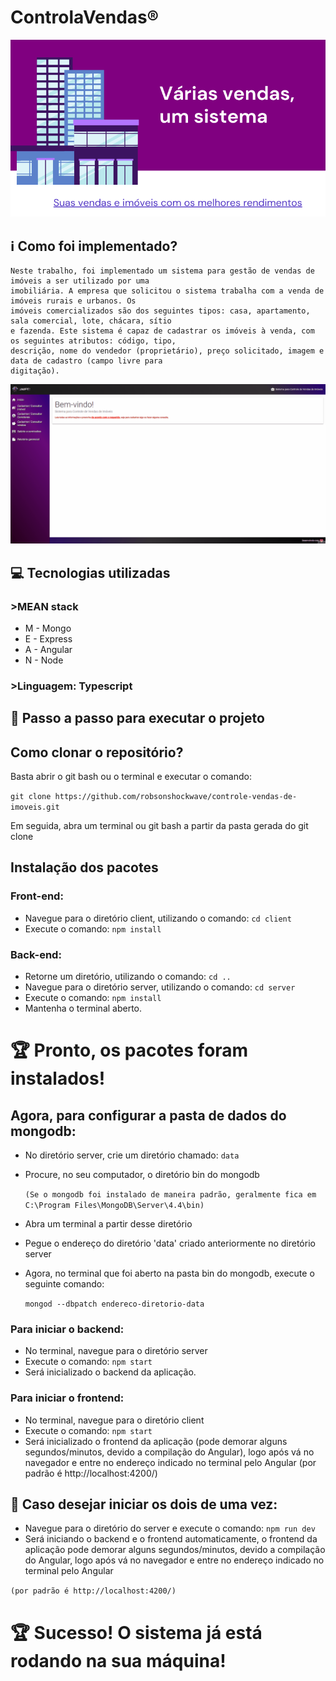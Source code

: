 # ControlaVendas®

![Transferidor UDP](images/banner.png)
 
## :information_source: Como foi implementado?

    Neste trabalho, foi implementado um sistema para gestão de vendas de imóveis a ser utilizado por uma
    imobiliária. A empresa que solicitou o sistema trabalha com a venda de imóveis rurais e urbanos. Os
    imóveis comercializados são dos seguintes tipos: casa, apartamento, sala comercial, lote, chácara, sítio
    e fazenda. Este sistema é capaz de cadastrar os imóveis à venda, com os seguintes atributos: código, tipo,
    descrição, nome do vendedor (proprietário), preço solicitado, imagem e data de cadastro (campo livre para
    digitação).

<div align="center">
  <img src="./images/Animation.gif"> 
</div>

## :computer: Tecnologias utilizadas

### >MEAN stack

- M - Mongo
- E - Express
- A - Angular
- N - Node

### >Linguagem: Typescript

## :dart: Passo a passo para executar o projeto

## Como clonar o repositório?

Basta abrir o git bash ou o terminal e executar o comando:

`git clone https://github.com/robsonshockwave/controle-vendas-de-imoveis.git`

Em seguida, abra um terminal ou git bash a partir da pasta gerada do git clone

## Instalação dos pacotes

### Front-end:

- Navegue para o diretório client, utilizando o comando: `cd client`
- Execute o comando: `npm install`

### Back-end:

- Retorne um diretório, utilizando o comando: `cd ..`
- Navegue para o diretório server, utilizando o comando: `cd server`
- Execute o comando: `npm install`
- Mantenha o terminal aberto.

# :trophy: Pronto, os pacotes foram instalados!

## Agora, para configurar a pasta de dados do mongodb:

- No diretório server, crie um diretório chamado: `data`

- Procure, no seu computador, o diretório bin do mongodb

  `(Se o mongodb foi instalado de maneira padrão, geralmente fica em C:\Program Files\MongoDB\Server\4.4\bin)`

- Abra um terminal a partir desse diretório

- Pegue o endereço do diretório 'data' criado anteriormente no diretório server

- Agora, no terminal que foi aberto na pasta bin do mongodb, execute o seguinte comando:

  `mongod --dbpatch endereco-diretorio-data`

### Para iniciar o backend:

- No terminal, navegue para o diretório server
- Execute o comando: `npm start`
- Será inicializado o backend da aplicação.

### Para iniciar o frontend:

- No terminal, navegue para o diretório client
- Execute o comando: `npm start`
- Será inicializado o frontend da aplicação (pode demorar alguns segundos/minutos, devido a compilação do Angular), logo após vá no navegador e entre no endereço indicado no terminal pelo Angular (por padrão é http://localhost:4200/)

## :rocket: Caso desejar iniciar os dois de uma vez:

- Navegue para o diretório do server e execute o comando: `npm run dev`
- Será iniciando o backend e o frontend automaticamente, o frontend da aplicação pode demorar alguns segundos/minutos, devido a compilação do Angular, logo após vá no navegador e entre no endereço
  indicado no terminal pelo Angular

`(por padrão é http://localhost:4200/)`

# :trophy: Sucesso! O sistema já está rodando na sua máquina!
